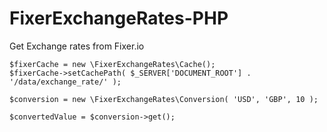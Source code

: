 # FixerExchangeRates-PHP
Get Exchange rates from Fixer.io

```
$fixerCache = new \FixerExchangeRates\Cache();
$fixerCache->setCachePath( $_SERVER['DOCUMENT_ROOT'] . '/data/exchange_rate/' );

$conversion = new \FixerExchangeRates\Conversion( 'USD', 'GBP', 10 );

$convertedValue = $conversion->get();

```
